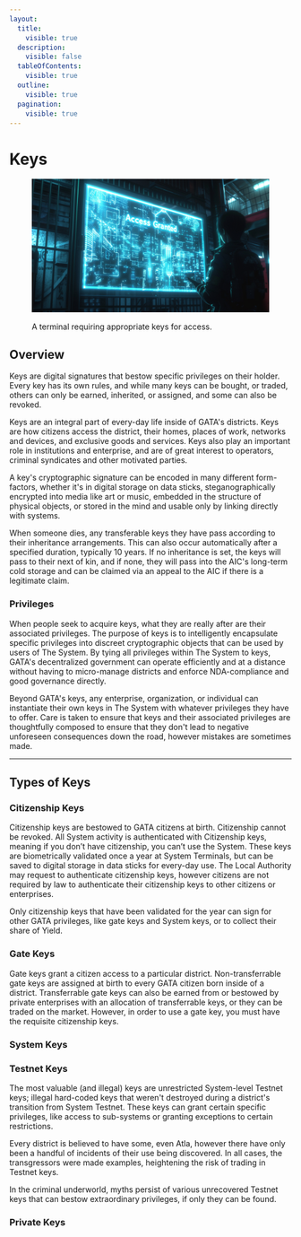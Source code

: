 ```yaml
---
layout:
  title:
    visible: true
  description:
    visible: false
  tableOfContents:
    visible: true
  outline:
    visible: true
  pagination:
    visible: true
---
```


# Keys

<figure><img src="../../../.gitbook/assets/nomoney420_photograph_of_a_translucent_LED_screen_that_is_displ_8d5ed6fd-a892-44bb-976b-6aff5e911790.png" alt="" width="563"><figcaption><p>A terminal requiring appropriate keys for access.</p></figcaption></figure>

## Overview

Keys are digital signatures that bestow specific privileges on their holder. Every key has its own rules, and while many keys can be bought, or traded, others can only be earned, inherited, or assigned, and some can also be revoked.

Keys are an integral part of every-day life inside of GATA's districts. Keys are how citizens access the district, their homes, places of work, networks and devices, and exclusive goods and services. Keys also play an important role in institutions and enterprise, and are of great interest to operators, criminal syndicates and other motivated parties.

A key's cryptographic signature can be encoded in many different form-factors, whether it's in digital storage on data sticks, steganographically encrypted into media like art or music, embedded in the structure of physical objects, or stored in the mind and usable only by linking directly with systems.

When someone dies, any transferable keys they have pass according to their inheritance arrangements. This can also occur automatically after a specified duration, typically 10 years. If no inheritance is set, the keys will pass to their next of kin, and if none, they will pass into the AIC's long-term cold storage and can be claimed via an appeal to the AIC if there is a legitimate claim.

### **Privileges**

When people seek to acquire keys, what they are really after are their associated privileges. The purpose of keys is to intelligently encapsulate specific privileges into discreet cryptographic objects that can be used by users of The System. By tying all privileges within The System to keys, GATA's decentralized government can operate efficiently and at a distance without having to micro-manage districts and enforce NDA-compliance and good governance directly.

Beyond GATA's keys, any enterprise, organization, or individual can instantiate their own keys in The System with whatever privileges they have to offer. Care is taken to ensure that keys and their associated privileges are thoughtfully composed to ensure that they don't lead to negative unforeseen consequences down the road, however mistakes are sometimes made.

***

## **Types of Keys**

### Citizenship Keys

Citizenship keys are bestowed to GATA citizens at birth. Citizenship cannot be revoked. All System activity is authenticated with Citizenship keys, meaning if you don’t have citizenship, you can’t use the System. These keys are biometrically validated once a year at System Terminals, but can be saved to digital storage in data sticks for every-day use. The Local Authority may request to authenticate citizenship keys, however citizens are not required by law to authenticate their citizenship keys to other citizens or enterprises.

Only citizenship keys that have been validated for the year can sign for other GATA privileges, like gate keys and System keys, or to collect their share of Yield.

### **Gate Keys**

Gate keys grant a citizen access to a particular district. Non-transferrable gate keys are assigned at birth to every GATA citizen born inside of a district. Transferrable gate keys can also be earned from or bestowed by private enterprises with an allocation of transferrable keys, or they can be traded on the market. However, in order to use a gate key, you must have the requisite citizenship keys.

### **System Keys**

### Testnet Keys

The most valuable (and illegal) keys are unrestricted System-level Testnet keys; illegal hard-coded keys that weren't destroyed during a district's transition from System Testnet. These keys can grant certain specific privileges, like access to sub-systems or granting exceptions to certain restrictions.

Every district is believed to have some, even Atla, however there have only been a handful of incidents of their use being discovered. In all cases, the transgressors were made examples, heightening the risk of trading in Testnet keys.

In the criminal underworld, myths persist of various unrecovered Testnet keys that can bestow extraordinary privileges, if only they can be found.

### **Private Keys**
